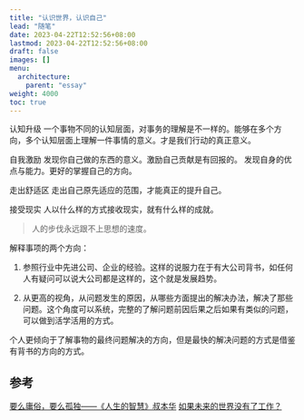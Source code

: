 ```yaml
---
title: "认识世界，认识自己"
lead: "随笔"
date: 2023-04-22T12:52:56+08:00
lastmod: 2023-04-22T12:52:56+08:00
draft: false
images: []
menu:
  architecture:
    parent: "essay"
weight: 4000
toc: true
---
```


认知升级
一个事物不同的认知层面，对事务的理解是不一样的。能够在多个方向，多个认知层面上理解一件事情的意义。才是我们行动的真正意义。

自我激励
发现你自己做的东西的意义。激励自己贡献是有回报的。
发现自身的优点与能力。更好的掌握自己的方向。

走出舒适区
走出自己原先适应的范围，才能真正的提升自己。

接受现实
人以什么样的方式接收现实，就有什么样的成就。
> 人的步伐永远跟不上思想的速度。

解释事项的两个方向：
1. 参照行业中先进公司、企业的经验。这样的说服力在于有大公司背书，如任何人有疑问可以说大公司都是这样的，这个就是发展趋势。

2. 从更高的视角，从问题发生的原因，从哪些方面提出的解决办法，解决了那些问题。这个角度可以系统，完整的了解问题前因后果之后如果有类似的问题，可以做到活学活用的方式。

个人更倾向于了解事物的最终问题解决的方向，但是最快的解决问题的方式是借鉴有背书的方向的方式。


## 参考
[要么庸俗，要么孤独——《人生的智慧》叔本华](https://zhuanlan.zhihu.com/p/98798613)
[如果未来的世界没有了工作？](https://www.solidot.org/story?sid=63254)
